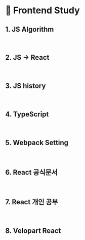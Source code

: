 # 📍 Frontend Study

## 1. JS Algorithm

<br/>

## 2. JS -> React

<br/>

## 3. JS history

<br/>

## 4. TypeScript

<br/>

## 5. Webpack Setting

<br/>

## 6. React 공식문서

<br/>

## 7. React 개인 공부

<br/>

## 8. Velopart React

<br/>
